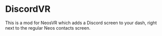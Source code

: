 # DiscordVR

This is a mod for NeosVR which adds a Discord screen to your dash, right next to the regular Neos contacts screen.
